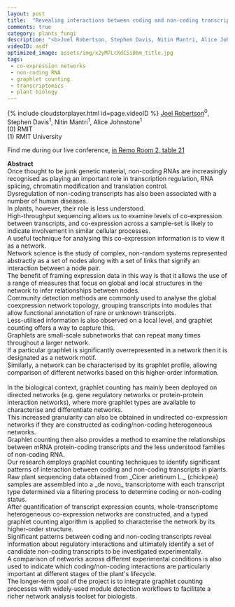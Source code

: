 ```yaml
---
layout: post
title:  "Revealing interactions between coding and non-coding transcripts in plants using heterogeneous networks"
comments: true
category: plants_fungi
description: "<b>Joel Robertson, Stephen Davis, Nitin Mantri, Alice Johnstone</b><br/>Once thought to be junk genetic material, non-codi..."
videoID: asdf
optimized_image: assets/img/x2yM7LcXdCSi0bm_title.jpg
tags:
 - co-expression networks
 - non-coding RNA
 - graphlet counting
 - transcriptomics
 - plant biology
---
```

{% include cloudstorplayer.html id=page.videoID %}
<u>Joel Robertson</u><sup>0</sup>, Stephen Davis<sup>1</sup>, Nitin Mantri<sup>1</sup>, Alice Johnstone<sup>1</sup><br/>
\(0\) RMIT<br/>
\(1\) RMIT University

Find me during our live conference, [in Remo Room 2, table 21](https://remo.co)

<b>Abstract</b><br/>
Once thought to be junk genetic material, non-coding RNAs are increasingly recognised as playing an important role in transcription regulation, RNA splicing, chromatin modification and translation control.<br/>Dysregulation of non-coding transcripts has also been associated with a number of human diseases.<br/>In plants, however, their role is less understood.<br/>High-throughput sequencing allows us to examine levels of co-expression between transcripts, and co-expression across a sample-set is likely to indicate involvement in similar cellular processes.<br/>A useful technique for analysing this co-expression information is to view it as a network.<br/>Network science is the study of complex, non-random systems represented abstractly as a set of nodes along with a set of links that signify an interaction between a node pair.<br/>The benefit of framing expression data in this way is that it allows the use of a range of measures that focus on global and local structures in the network to infer relationships between nodes.<br/>Community detection methods are commonly used to analyse the global coexpression network topology, grouping transcripts into modules that allow functional annotation of rare or unknown transcripts.<br/>Less-utilised information is also observed on a local level, and graphlet counting offers a way to capture this.<br/>Graphlets are small-scale subnetworks that can repeat many times throughout a larger network.<br/>If a particular graphlet is significantly overrepresented in a network then it is designated as a network motif.<br/>Similarly, a network can be characterised by its graphlet profile, allowing comparison of different networks based on this higher-order information.<br/><br/>In the biological context, graphlet counting has mainly been deployed on directed networks \(e.g. gene regulatory networks or protein-protein interaction networks\), where more graphlet types are available to characterise and differentiate networks.<br/>This increased granularity can also be obtained in undirected co-expression networks if they are constructed as coding/non-coding heterogeneous networks.<br/>Graphlet counting then also provides a method to examine the relationships between mRNA protein-coding transcripts and the less understood families of non-coding RNA.<br/>Our research employs graphlet counting techniques to identify significant patterns of interaction between coding and non-coding transcripts in plants.<br/>Raw plant sequencing data obtained from \_Cicer arietinum L.\_ \(chickpea\) samples are assembled into a \_de novo\_ transcriptome with each transcript type determined via a filtering process to determine coding or non-coding status.<br/>After quantification of transcript expression counts, whole-transcriptome heterogeneous co-expression networks are constructed, and a typed graphlet counting algorithm is applied to characterise the network by its higher-order structure.<br/>Significant patterns between coding and non-coding transcripts reveal information about regulatory interactions and ultimately identify a set of candidate non-coding transcripts to be investigated experimentally. <br/>A comparison of networks across different experimental conditions is also used to indicate which coding/non-coding interactions are particularly important at different stages of the plant's lifecycle.<br/>The longer-term goal of the project is to integrate graphlet counting processes with widely-used module detection workflows to facilitate a richer network analysis toolset for biologists.<br/>
